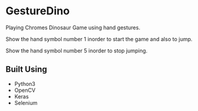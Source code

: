 # GestureDino
Playing Chromes Dinosaur Game using hand gestures.

Show the hand symbol number 1 inorder to start the game and also to jump.

Show the hand symbol number 5 inorder to stop jumping.

## Built Using
* Python3
* OpenCV
* Keras
* Selenium
